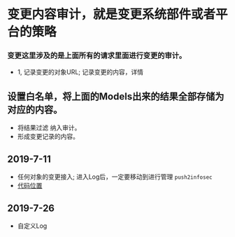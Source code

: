 # 变更内容审计，就是变更系统部件或者平台的策略

### 变更这里涉及的是上面所有的请求里面进行变更的审计。
- 1, 记录变更的对象URL; 记录变更的内容，详情


## 设置白名单，将上面的Models出来的结果全部存储为对应的内容。
- 将结果过滤 纳入审计。
- 形成变更记录的内容。

## 2019-7-11
- 任何对象的变更接入; 进入Log后，一定要移动到进行管理 `push2infosec`
- [代码位置](./views.py)

## 2019-7-26
- 自定义Log